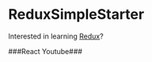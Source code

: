 # ReduxSimpleStarter

Interested in learning [Redux](https://www.udemy.com/react-redux/)?

###React Youtube###
